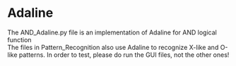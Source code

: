# Adaline <br />
The AND_Adaline.py file is an implementation of Adaline for AND logical function <br />
The files in Pattern_Recognition also use Adaline to recognize X-like and O-like patterns. In order to test, please do run the GUI files, not the other ones! <br />
